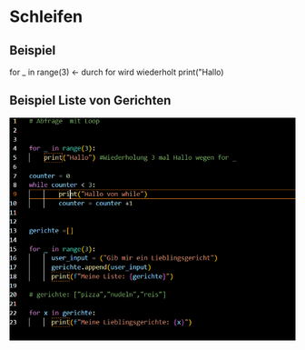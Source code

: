 # Schleifen

## Beispiel

for _ in range(3) <- durch for wird wiederholt
    print("Hallo)


## Beispiel Liste von Gerichten

![Loop](../images/loop.png)